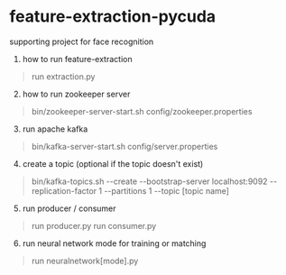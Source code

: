 # feature-extraction-pycuda
supporting project for face recognition

1. how to run feature-extraction
  > run extraction.py
2. how to run zookeeper server
  > bin/zookeeper-server-start.sh config/zookeeper.properties
3. run apache kafka
  > bin/kafka-server-start.sh config/server.properties
4. create a topic (optional if the topic doesn't exist)
  > bin/kafka-topics.sh --create --bootstrap-server localhost:9092 --replication-factor 1 --partitions 1 --topic [topic name]
5. run producer / consumer
  > run producer.py
  > run consumer.py
6. run neural network mode for training or matching
  > run neuralnetwork[mode].py
